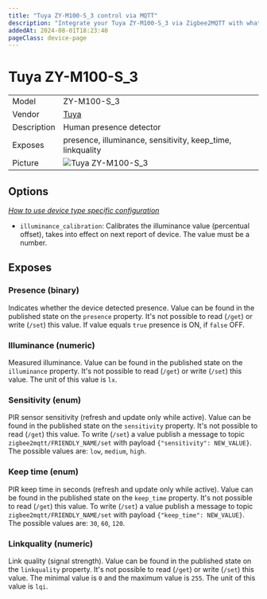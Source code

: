 ```yaml
---
title: "Tuya ZY-M100-S_3 control via MQTT"
description: "Integrate your Tuya ZY-M100-S_3 via Zigbee2MQTT with whatever smart home infrastructure you are using without the vendor's bridge or gateway."
addedAt: 2024-08-01T18:23:40
pageClass: device-page
---
```


<!-- !!!! -->
<!-- ATTENTION: This file is auto-generated through docgen! -->
<!-- You can only edit the "Notes"-Section between the two comment lines "Notes BEGIN" and "Notes END". -->
<!-- Do not use h1 or h2 heading within "## Notes"-Section. -->
<!-- !!!! -->

# Tuya ZY-M100-S_3

|     |     |
|-----|-----|
| Model | ZY-M100-S_3  |
| Vendor  | [Tuya](/supported-devices/#v=Tuya)  |
| Description | Human presence detector |
| Exposes | presence, illuminance, sensitivity, keep_time, linkquality |
| Picture | ![Tuya ZY-M100-S_3](https://www.zigbee2mqtt.io/images/devices/ZY-M100-S_3.png) |


<!-- Notes BEGIN: You can edit here. Add "## Notes" headline if not already present. -->


<!-- Notes END: Do not edit below this line -->



## Options
*[How to use device type specific configuration](../guide/configuration/devices-groups.md#specific-device-options)*

* `illuminance_calibration`: Calibrates the illuminance value (percentual offset), takes into effect on next report of device. The value must be a number.


## Exposes

### Presence (binary)
Indicates whether the device detected presence.
Value can be found in the published state on the `presence` property.
It's not possible to read (`/get`) or write (`/set`) this value.
If value equals `true` presence is ON, if `false` OFF.

### Illuminance (numeric)
Measured illuminance.
Value can be found in the published state on the `illuminance` property.
It's not possible to read (`/get`) or write (`/set`) this value.
The unit of this value is `lx`.

### Sensitivity (enum)
PIR sensor sensitivity (refresh and update only while active).
Value can be found in the published state on the `sensitivity` property.
It's not possible to read (`/get`) this value.
To write (`/set`) a value publish a message to topic `zigbee2mqtt/FRIENDLY_NAME/set` with payload `{"sensitivity": NEW_VALUE}`.
The possible values are: `low`, `medium`, `high`.

### Keep time (enum)
PIR keep time in seconds (refresh and update only while active).
Value can be found in the published state on the `keep_time` property.
It's not possible to read (`/get`) this value.
To write (`/set`) a value publish a message to topic `zigbee2mqtt/FRIENDLY_NAME/set` with payload `{"keep_time": NEW_VALUE}`.
The possible values are: `30`, `60`, `120`.

### Linkquality (numeric)
Link quality (signal strength).
Value can be found in the published state on the `linkquality` property.
It's not possible to read (`/get`) or write (`/set`) this value.
The minimal value is `0` and the maximum value is `255`.
The unit of this value is `lqi`.

